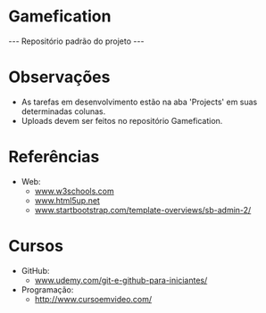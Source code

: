 # Gamefication
--- Repositório padrão do projeto ---

# Observações
* As tarefas em desenvolvimento estão na aba 'Projects' em suas determinadas colunas.
* Uploads devem ser feitos no repositório Gamefication.

# Referências 
* Web:
  - www.w3schools.com
  - www.html5up.net
  - www.startbootstrap.com/template-overviews/sb-admin-2/
# Cursos
* GitHub:
  - www.udemy.com/git-e-github-para-iniciantes/  
* Programação:
  - http://www.cursoemvideo.com/
